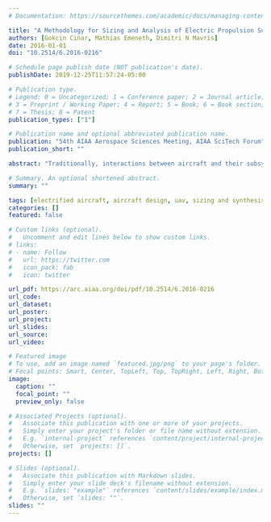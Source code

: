 ```yaml
---
# Documentation: https://sourcethemes.com/academic/docs/managing-content/

title: "A Methodology for Sizing and Analysis of Electric Propulsion Subsystems for Unmanned Aerial Vehicles"
authors: [Gokcin Cinar, Mathias Emeneth, Dimitri N Mavris]
date: 2016-01-01
doi: "10.2514/6.2016-0216"

# Schedule page publish date (NOT publication's date).
publishDate: 2019-12-25T11:57:24-05:00

# Publication type.
# Legend: 0 = Uncategorized; 1 = Conference paper; 2 = Journal article;
# 3 = Preprint / Working Paper; 4 = Report; 5 = Book; 6 = Book section;
# 7 = Thesis; 8 = Patent
publication_types: ["1"]

# Publication name and optional abbreviated publication name.
publication: "54th AIAA Aerospace Sciences Meeting, AIAA SciTech Forum"
publication_short: ""

abstract: "Traditionally, interactions between aircraft and their subsystems are estimated by empirical relationships based on historical data. However, in the case of unconventional designs or implementation of recent technologies, these estimations cannot fully capture the interactions between system and subsystem levels. This paper lays out a methodology for evaluating subsystem level effects of electric propulsion technology on system level design metrics of an unmanned aerial vehicle (UAV). The proposed approach relies on parametric subsystem models to estimate vehicle and mission level measures of performance and integrates the electric propulsion subsystem sizing with vehicle sizing at the conceptual design stage. The methodology is applied to a baseline UAV in the Pacelab SysArc design environment. Then, the electric propulsion architecture is compared to a turboprop engine through the estimated vehicle and mission level performance characteristics."

# Summary. An optional shortened abstract.
summary: ""

tags: [electrified aircraft, aircraft design, uav, sizing and synthesis]
categories: []
featured: false

# Custom links (optional).
#   Uncomment and edit lines below to show custom links.
# links:
# - name: Follow
#   url: https://twitter.com
#   icon_pack: fab
#   icon: twitter

url_pdf: https://arc.aiaa.org/doi/pdf/10.2514/6.2016-0216
url_code:
url_dataset:
url_poster:
url_project:
url_slides:
url_source:
url_video:

# Featured image
# To use, add an image named `featured.jpg/png` to your page's folder. 
# Focal points: Smart, Center, TopLeft, Top, TopRight, Left, Right, BottomLeft, Bottom, BottomRight.
image:
  caption: ""
  focal_point: ""
  preview_only: false

# Associated Projects (optional).
#   Associate this publication with one or more of your projects.
#   Simply enter your project's folder or file name without extension.
#   E.g. `internal-project` references `content/project/internal-project/index.md`.
#   Otherwise, set `projects: []`.
projects: []

# Slides (optional).
#   Associate this publication with Markdown slides.
#   Simply enter your slide deck's filename without extension.
#   E.g. `slides: "example"` references `content/slides/example/index.md`.
#   Otherwise, set `slides: ""`.
slides: ""
---
```


